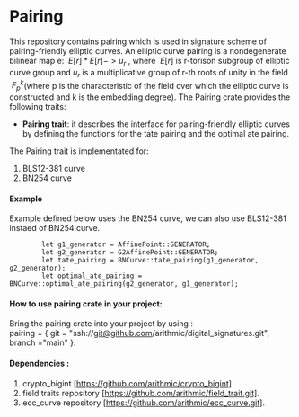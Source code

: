 
# Pairing

This repository contains pairing which is used in signature scheme of pairing-friendly elliptic curves. An elliptic curve pairing is a nondegenerate bilinear map e: $\ E[ r ] * E[ r] -> u_r$ , where $\ E[ r ]$ is r-torison subgroup of elliptic curve group and $u_r$ is a multiplicative group of r-th roots of unity in the field $\ F_p^k$(where p is the characteristic of the field over which the elliptic curve is constructed and k is the embedding degree).
The  Pairing crate provides the following traits:
* **Pairing  trait**: it describes the interface for pairing-friendly elliptic curves by defining the functions for the tate pairing and the optimal ate pairing.

The Pairing trait is implementated for:
1. BLS12-381 curve
2. BN254 curve


#### Example
Example defined below uses the BN254 curve, we can also use BLS12-381 instaed of BN254 curve.
``` 
        let g1_generator = AffinePoint::GENERATOR;
        let g2_generator = G2AffinePoint::GENERATOR;
        let tate_pairing = BNCurve::tate_pairing(g1_generator, g2_generator);
        let optimal_ate_pairing = BNCurve::optimal_ate_pairing(g2_generator, g1_generator);

```

#### How to use pairing crate in your project:
Bring the pairing crate into your project by using : <br>
pairing = { git = "ssh://git@github.com/arithmic/digital_signatures.git", branch ="main" }.

#### Dependencies :
1. crypto_bigint [https://github.com/arithmic/crypto_bigint].
2. field traits repository [https://github.com/arithmic/field_trait.git].
3. ecc_curve repository [https://github.com/arithmic/ecc_curve.git].
